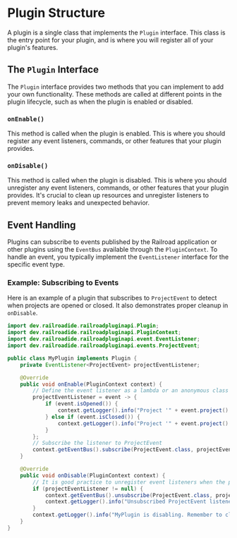 # Plugin Structure

A plugin is a single class that implements the `Plugin` interface. This class is the entry point for your plugin, and is where you will register all of your plugin's features.

## The `Plugin` Interface

The `Plugin` interface provides two methods that you can implement to add your own functionality. These methods are called at different points in the plugin lifecycle, such as when the plugin is enabled or disabled.

### `onEnable()`

This method is called when the plugin is enabled. This is where you should register any event listeners, commands, or other features that your plugin provides.

### `onDisable()`

This method is called when the plugin is disabled. This is where you should unregister any event listeners, commands, or other features that your plugin provides. It's crucial to clean up resources and unregister listeners to prevent memory leaks and unexpected behavior.

## Event Handling

Plugins can subscribe to events published by the Railroad application or other plugins using the `EventBus` available through the `PluginContext`. To handle an event, you typically implement the `EventListener` interface for the specific event type.

### Example: Subscribing to Events

Here is an example of a plugin that subscribes to `ProjectEvent` to detect when projects are opened or closed. It also demonstrates proper cleanup in `onDisable`.

```java
import dev.railroadide.railroadpluginapi.Plugin;
import dev.railroadide.railroadpluginapi.PluginContext;
import dev.railroadide.railroadpluginapi.event.EventListener;
import dev.railroadide.railroadpluginapi.events.ProjectEvent;

public class MyPlugin implements Plugin {
    private EventListener<ProjectEvent> projectEventListener;

    @Override
    public void onEnable(PluginContext context) {
        // Define the event listener as a lambda or an anonymous class
        projectEventListener = event -> {
            if (event.isOpened()) {
                context.getLogger().info("Project '" + event.project().getAlias() + "' has been opened!");
            } else if (event.isClosed()) {
                context.getLogger().info("Project '" + event.project().getAlias() + "' has been closed!");
            }
        };
        // Subscribe the listener to ProjectEvent
        context.getEventBus().subscribe(ProjectEvent.class, projectEventListener);
    }

    @Override
    public void onDisable(PluginContext context) {
        // It is good practice to unregister event listeners when the plugin is disabled.
        if (projectEventListener != null) {
            context.getEventBus().unsubscribe(ProjectEvent.class, projectEventListener);
            context.getLogger().info("Unsubscribed ProjectEvent listener.");
        }
        context.getLogger().info("MyPlugin is disabling. Remember to clean up resources!");
    }
}
```